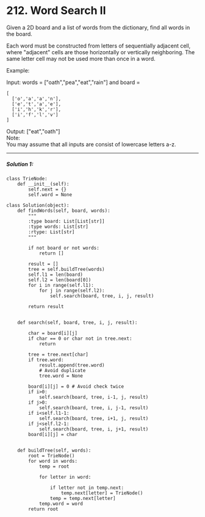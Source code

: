 # 212. Word Search II

Given a 2D board and a list of words from the dictionary, find all words in the board.

Each word must be constructed from letters of sequentially adjacent cell, where "adjacent" cells are those horizontally or vertically neighboring. The same letter cell may not be used more than once in a word.

Example:

Input: 
words = ["oath","pea","eat","rain"] and board =  

    [
      ['o','a','a','n'],
      ['e','t','a','e'],
      ['i','h','k','r'],
      ['i','f','l','v']
    ]

Output: ["eat","oath"]  
Note:  
You may assume that all inputs are consist of lowercase letters a-z.


---


##### Solution 1:
    class TrieNode:
        def __init__(self):
            self.next = {}
            self.word = None

    class Solution(object):
        def findWords(self, board, words):
            """
            :type board: List[List[str]]
            :type words: List[str]
            :rtype: List[str]
            """

            if not board or not words:
                return []

            result = []
            tree = self.buildTree(words)
            self.l1 = len(board)
            self.l2 = len(board[0])
            for i in range(self.l1):
                for j in range(self.l2):
                    self.search(board, tree, i, j, result)

            return result


        def search(self, board, tree, i, j, result):

            char = board[i][j]
            if char == 0 or char not in tree.next:
                return

            tree = tree.next[char]
            if tree.word:
                result.append(tree.word)
                # Avoid duplicate
                tree.word = None

            board[i][j] = 0 # Avoid check twice    
            if i>0:
                self.search(board, tree, i-1, j, result)
            if j>0:
                self.search(board, tree, i, j-1, result)
            if i<self.l1-1:
                self.search(board, tree, i+1, j, result)
            if j<self.l2-1:
                self.search(board, tree, i, j+1, result)
            board[i][j] = char


        def buildTree(self, words):
            root = TrieNode()
            for word in words:
                temp = root

                for letter in word:

                    if letter not in temp.next:
                        temp.next[letter] = TrieNode()
                    temp = temp.next[letter]
                temp.word = word
            return root



